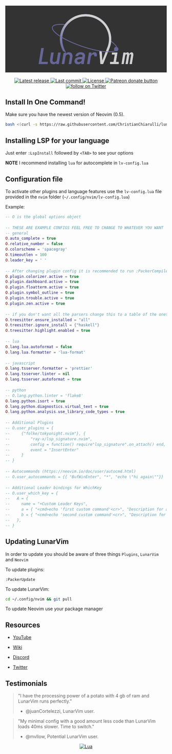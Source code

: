 ![LunarVim Demo](./utils/media/lunarvim_logo_dark.png)

<div align="center"><p>
    <a href="https://github.com/ChristianChiarulli/LunarVim/releases/latest">
      <img alt="Latest release" src="https://img.shields.io/github/v/release/ChristianChiarulli/LunarVim" />
    </a>
    <a href="https://github.com/ChristianChiarulli/LunarVim/pulse">
      <img alt="Last commit" src="https://img.shields.io/github/last-commit/ChristianChiarulli/LunarVim"/>
    </a>
    <a href="https://github.com/ChristianChiarulli/LunarVim/blob/main/LICENSE">
      <img src="https://img.shields.io/github/license/siduck76/NvChad?style=flat-square&logo=GNU&label=License" alt="License"
    />
    <a href="https://patreon.com/chrisatmachine" title="Donate to this project using Patreon">
      <img src="https://img.shields.io/badge/patreon-donate-yellow.svg" alt="Patreon donate button" />
    </a>
    <a href="https://twitter.com/intent/follow?screen_name=chrisatmachine">
      <img src="https://img.shields.io/twitter/follow/chrisatmachine?style=social&logo=twitter" alt="follow on Twitter">
    </a>
</p>	

</div>

## Install In One Command!

Make sure you have the newest version of Neovim (0.5).

``` bash
bash <(curl -s https://raw.githubusercontent.com/ChristianChiarulli/lunarvim/master/utils/installer/install.sh)
```

## Installing LSP for your language

Just enter `:LspInstall` followed by `<TAB>` to see your options

**NOTE** I recommend installing `lua` for autocomplete in `lv-config.lua`

## Configuration file

To activate other plugins and language features use the `lv-config.lua` file provided in the `nvim` folder (`~/.config/nvim/lv-config.lua`)

Example:

```lua
-- O is the global options object

-- THESE ARE EXAMPLE CONFIGS FEEL FREE TO CHANGE TO WHATEVER YOU WANT
-- general
O.auto_complete = true
O.relative_number = false
O.colorscheme = 'spacegray'
O.timeoutlen = 100
O.leader_key = ' '

-- After changing plugin config it is recommended to run :PackerCompile
O.plugin.colorizer.active = true
O.plugin.dashboard.active = true
O.plugin.floatterm.active = true
O.plugin.symbol_outline = true
O.plugin.trouble.active = true
O.plugin.zen.active = true

-- if you don't want all the parsers change this to a table of the ones you want
O.treesitter.ensure_installed = "all"
O.treesitter.ignore_install = {"haskell"}
O.treesitter.highlight.enabled = true

-- lua
O.lang.lua.autoformat = false
O.lang.lua.formatter = 'lua-format'

-- javascript
O.lang.tsserver.formatter = 'prettier'
O.lang.tsserver.linter = nil
O.lang.tsserver.autoformat = true

-- python
-- O.lang.python.linter = 'flake8'
O.lang.python.isort = true
O.lang.python.diagnostics.virtual_text = true
O.lang.python.analysis.use_library_code_types = true

-- Additional Plugins
-- O.user_plugins = {
--     {"folke/tokyonight.nvim"}, {
--         "ray-x/lsp_signature.nvim",
--         config = function() require"lsp_signature".on_attach() end,
--         event = "InsertEnter"
--     } 
-- }

-- Autocommands (https://neovim.io/doc/user/autocmd.html)
-- O.user_autocommands = {{ "BufWinEnter", "*", "echo \"hi again\""}}

-- Additional Leader bindings for WhichKey
-- O.user_which_key = {
--   A = {
--     name = "+Custom Leader Keys",
--     a = { "<cmd>echo 'first custom command'<cr>", "Description for a" },
--     b = { "<cmd>echo 'second custom command'<cr>", "Description for b" },
--   },
-- }
```

## Updating LunarVim

In order to update you should be aware of three things `Plugins`, `LunarVim` and `Neovim`

To update plugins:

```
:PackerUpdate
```

To update LunarVim:

```bash
cd ~/.config/nvim && git pull
```

To update Neovim use your package manager

## Resources

- [YouTube](https://www.youtube.com/channel/UCS97tchJDq17Qms3cux8wcA)

- [Wiki](https://github.com/ChristianChiarulli/LunarVim/wiki)

- [Discord](https://discord.gg/Xb9B4Ny)

- [Twitter](https://twitter.com/chrisatmachine)

## Testimonials

> "I have the processing power of a potato with 4 gb of ram and LunarVim runs perfectly."
> - @juanCortelezzi, LunarVim user.

> "My minimal config with a good amount less code than LunarVim loads 40ms slower. Time to switch."
> - @mvllow, Potential LunarVim user.

<div align="center">
	
[![Lua](https://img.shields.io/badge/Made%20with%20Lua-blue.svg?style=for-the-badge&logo=lua)]()
	
</div>
